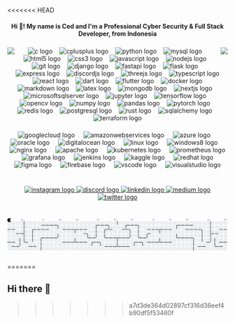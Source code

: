 <<<<<<< HEAD
<h4 align="center">Hi 👋! My name is Ced and I'm a Professional Cyber Security & Full Stack Developer, from Indonesia</h4>

###

<img align="right" height="150" src="https://user-images.githubusercontent.com/5713670/87202985-820dcb80-c2b6-11ea-9f56-7ec461c497c3.gif"  />

###

<img align="left" height="150" src="https://github.com/images/mona-whisper.gif"  />

###

<div align="center">
  <img src="https://cdn.jsdelivr.net/gh/devicons/devicon/icons/c/c-original.svg" height="38" alt="c logo"  />
  <img width="8" />
  <img src="https://cdn.jsdelivr.net/gh/devicons/devicon/icons/cplusplus/cplusplus-original.svg" height="38" alt="cplusplus logo"  />
  <img width="8" />
  <img src="https://cdn.jsdelivr.net/gh/devicons/devicon/icons/python/python-original.svg" height="38" alt="python logo"  />
  <img width="8" />
  <img src="https://cdn.jsdelivr.net/gh/devicons/devicon/icons/mysql/mysql-original-wordmark.svg" height="38" alt="mysql logo"  />
  <img width="8" />
  <img src="https://cdn.jsdelivr.net/gh/devicons/devicon/icons/html5/html5-original.svg" height="38" alt="html5 logo"  />
  <img width="8" />
  <img src="https://cdn.jsdelivr.net/gh/devicons/devicon/icons/css3/css3-original.svg" height="38" alt="css3 logo"  />
  <img width="8" />
  <img src="https://cdn.jsdelivr.net/gh/devicons/devicon/icons/javascript/javascript-plain.svg" height="38" alt="javascript logo"  />
  <img width="8" />
  <img src="https://cdn.jsdelivr.net/gh/devicons/devicon/icons/nodejs/nodejs-original-wordmark.svg" height="38" alt="nodejs logo"  />
  <img width="8" />
  <img src="https://cdn.jsdelivr.net/gh/devicons/devicon/icons/git/git-original-wordmark.svg" height="38" alt="git logo"  />
  <img width="8" />
  <img src="https://cdn.jsdelivr.net/gh/devicons/devicon/icons/django/django-plain-wordmark.svg" height="38" alt="django logo"  />
  <img width="8" />
  <img src="https://cdn.jsdelivr.net/gh/devicons/devicon/icons/fastapi/fastapi-original-wordmark.svg" height="38" alt="fastapi logo"  />
  <img width="8" />
  <img src="https://cdn.jsdelivr.net/gh/devicons/devicon/icons/flask/flask-original-wordmark.svg" height="38" alt="flask logo"  />
  <img width="8" />
  <img src="https://cdn.jsdelivr.net/gh/devicons/devicon/icons/express/express-original-wordmark.svg" height="38" alt="express logo"  />
  <img width="8" />
  <img src="https://cdn.jsdelivr.net/gh/devicons/devicon/icons/discordjs/discordjs-plain-wordmark.svg" height="38" alt="discordjs logo"  />
  <img width="8" />
  <img src="https://cdn.jsdelivr.net/gh/devicons/devicon/icons/threejs/threejs-original-wordmark.svg" height="38" alt="threejs logo"  />
  <img width="8" />
  <img src="https://cdn.jsdelivr.net/gh/devicons/devicon/icons/typescript/typescript-plain.svg" height="38" alt="typescript logo"  />
  <img width="8" />
  <img src="https://cdn.jsdelivr.net/gh/devicons/devicon/icons/react/react-original-wordmark.svg" height="38" alt="react logo"  />
  <img width="8" />
  <img src="https://cdn.jsdelivr.net/gh/devicons/devicon/icons/dart/dart-original-wordmark.svg" height="38" alt="dart logo"  />
  <img width="8" />
  <img src="https://cdn.jsdelivr.net/gh/devicons/devicon/icons/flutter/flutter-original.svg" height="38" alt="flutter logo"  />
  <img width="8" />
  <img src="https://cdn.jsdelivr.net/gh/devicons/devicon/icons/docker/docker-plain-wordmark.svg" height="38" alt="docker logo"  />
  <img width="8" />
  <img src="https://cdn.jsdelivr.net/gh/devicons/devicon/icons/markdown/markdown-original.svg" height="38" alt="markdown logo"  />
  <img width="8" />
  <img src="https://cdn.jsdelivr.net/gh/devicons/devicon/icons/latex/latex-original.svg" height="38" alt="latex logo"  />
  <img width="8" />
  <img src="https://cdn.jsdelivr.net/gh/devicons/devicon/icons/mongodb/mongodb-plain-wordmark.svg" height="38" alt="mongodb logo"  />
  <img width="8" />
  <img src="https://cdn.jsdelivr.net/gh/devicons/devicon/icons/nextjs/nextjs-original.svg" height="38" alt="nextjs logo"  />
  <img width="8" />
  <img src="https://cdn.jsdelivr.net/gh/devicons/devicon/icons/microsoftsqlserver/microsoftsqlserver-plain-wordmark.svg" height="38" alt="microsoftsqlserver logo"  />
  <img width="8" />
  <img src="https://cdn.jsdelivr.net/gh/devicons/devicon/icons/jupyter/jupyter-original-wordmark.svg" height="38" alt="jupyter logo"  />
  <img width="8" />
  <img src="https://cdn.jsdelivr.net/gh/devicons/devicon/icons/tensorflow/tensorflow-original-wordmark.svg" height="38" alt="tensorflow logo"  />
  <img width="8" />
  <img src="https://cdn.jsdelivr.net/gh/devicons/devicon/icons/opencv/opencv-original-wordmark.svg" height="38" alt="opencv logo"  />
  <img width="8" />
  <img src="https://cdn.jsdelivr.net/gh/devicons/devicon/icons/numpy/numpy-original-wordmark.svg" height="38" alt="numpy logo"  />
  <img width="8" />
  <img src="https://cdn.jsdelivr.net/gh/devicons/devicon/icons/pandas/pandas-original-wordmark.svg" height="38" alt="pandas logo"  />
  <img width="8" />
  <img src="https://cdn.jsdelivr.net/gh/devicons/devicon/icons/pytorch/pytorch-plain-wordmark.svg" height="38" alt="pytorch logo"  />
  <img width="8" />
  <img src="https://cdn.jsdelivr.net/gh/devicons/devicon/icons/redis/redis-original-wordmark.svg" height="38" alt="redis logo"  />
  <img width="8" />
  <img src="https://cdn.jsdelivr.net/gh/devicons/devicon/icons/postgresql/postgresql-original-wordmark.svg" height="38" alt="postgresql logo"  />
  <img width="8" />
  <img src="https://cdn.jsdelivr.net/gh/devicons/devicon/icons/rust/rust-original.svg" height="38" alt="rust logo"  />
  <img width="8" />
  <img src="https://cdn.jsdelivr.net/gh/devicons/devicon/icons/sqlalchemy/sqlalchemy-original-wordmark.svg" height="38" alt="sqlalchemy logo"  />
  <img width="8" />
  <img src="https://cdn.jsdelivr.net/gh/devicons/devicon/icons/terraform/terraform-original-wordmark.svg" height="38" alt="terraform logo"  />
</div>

###

<div align="center">
  <img src="https://cdn.jsdelivr.net/gh/devicons/devicon/icons/googlecloud/googlecloud-original-wordmark.svg" height="46" alt="googlecloud logo"  />
  <img width="12" />
  <img src="https://cdn.jsdelivr.net/gh/devicons/devicon/icons/amazonwebservices/amazonwebservices-original-wordmark.svg" height="46" alt="amazonwebservices logo"  />
  <img width="12" />
  <img src="https://cdn.jsdelivr.net/gh/devicons/devicon/icons/azure/azure-original-wordmark.svg" height="46" alt="azure logo"  />
  <img width="12" />
  <img src="https://cdn.jsdelivr.net/gh/devicons/devicon/icons/oracle/oracle-original.svg" height="46" alt="oracle logo"  />
  <img width="12" />
  <img src="https://cdn.jsdelivr.net/gh/devicons/devicon/icons/digitalocean/digitalocean-original-wordmark.svg" height="46" alt="digitalocean logo"  />
  <img width="12" />
  <img src="https://cdn.jsdelivr.net/gh/devicons/devicon/icons/linux/linux-original.svg" height="46" alt="linux logo"  />
  <img width="12" />
  <img src="https://cdn.jsdelivr.net/gh/devicons/devicon/icons/windows8/windows8-original.svg" height="46" alt="windows8 logo"  />
  <img width="12" />
  <img src="https://cdn.jsdelivr.net/gh/devicons/devicon/icons/nginx/nginx-original.svg" height="46" alt="nginx logo"  />
  <img width="12" />
  <img src="https://cdn.jsdelivr.net/gh/devicons/devicon/icons/apache/apache-original-wordmark.svg" height="46" alt="apache logo"  />
  <img width="12" />
  <img src="https://cdn.jsdelivr.net/gh/devicons/devicon/icons/kubernetes/kubernetes-plain-wordmark.svg" height="46" alt="kubernetes logo"  />
  <img width="12" />
  <img src="https://cdn.jsdelivr.net/gh/devicons/devicon/icons/prometheus/prometheus-original-wordmark.svg" height="46" alt="prometheus logo"  />
  <img width="12" />
  <img src="https://cdn.jsdelivr.net/gh/devicons/devicon/icons/grafana/grafana-original-wordmark.svg" height="46" alt="grafana logo"  />
  <img width="12" />
  <img src="https://cdn.jsdelivr.net/gh/devicons/devicon/icons/jenkins/jenkins-original.svg" height="46" alt="jenkins logo"  />
  <img width="12" />
  <img src="https://cdn.jsdelivr.net/gh/devicons/devicon/icons/kaggle/kaggle-original-wordmark.svg" height="46" alt="kaggle logo"  />
  <img width="12" />
  <img src="https://cdn.jsdelivr.net/gh/devicons/devicon/icons/redhat/redhat-plain-wordmark.svg" height="46" alt="redhat logo"  />
  <img width="12" />
  <img src="https://cdn.jsdelivr.net/gh/devicons/devicon/icons/figma/figma-original.svg" height="46" alt="figma logo"  />
  <img width="12" />
  <img src="https://cdn.jsdelivr.net/gh/devicons/devicon/icons/firebase/firebase-plain-wordmark.svg" height="46" alt="firebase logo"  />
  <img width="12" />
  <img src="https://cdn.jsdelivr.net/gh/devicons/devicon/icons/vscode/vscode-original.svg" height="46" alt="vscode logo"  />
  <img width="12" />
  <img src="https://cdn.jsdelivr.net/gh/devicons/devicon/icons/visualstudio/visualstudio-plain-wordmark.svg" height="46" alt="visualstudio logo"  />
</div>

###

<br clear="both">

<div align="center">
  <a href="https://www.instagram.com/cedsbstn" target="_blank">
    <img src="https://raw.githubusercontent.com/maurodesouza/profile-readme-generator/master/src/assets/icons/social/instagram/default.svg" width="47" height="35" alt="instagram logo"  />
  </a>
  <a href="https://discordapp.com/users/966623512099979275" target="_blank">
    <img src="https://raw.githubusercontent.com/maurodesouza/profile-readme-generator/master/src/assets/icons/social/discord/default.svg" width="47" height="35" alt="discord logo"  />
  </a>
  <a href="https://www.linkedin.com/in/cedsbstn/" target="_blank">
    <img src="https://raw.githubusercontent.com/maurodesouza/profile-readme-generator/master/src/assets/icons/social/linkedin/default.svg" width="47" height="35" alt="linkedin logo"  />
  </a>
  <a href="https://cedsbstn.medium.com/" target="_blank">
    <img src="https://raw.githubusercontent.com/maurodesouza/profile-readme-generator/master/src/assets/icons/social/medium/default.svg" width="47" height="35" alt="medium logo"  />
  </a>
  <a href="https://x.com/cedsbstn" target="_blank">
    <img src="https://raw.githubusercontent.com/maurodesouza/profile-readme-generator/master/src/assets/icons/social/twitter/default.svg" width="47" height="35" alt="twitter logo"  />
  </a>
</div>

###

<br clear="both">

<picture>
  <source media="(prefers-color-scheme: dark)" srcset="https://raw.githubusercontent.com/Cedsbstn/Cedsbstn/output/pacman-contribution-graph-dark.svg">
  <source media="(prefers-color-scheme: light)" srcset="https://raw.githubusercontent.com/Cedsbstn/Cedsbstn/output/pacman-contribution-graph.svg">
  <img alt="pacman contribution graph" src="https://raw.githubusercontent.com/Cedsbstn/Cedsbstn/output/pacman-contribution-graph.svg">
</picture>

###
=======
## Hi there 👋

<!--
**Cedsbstn/Cedsbstn** is a ✨ _special_ ✨ repository because its `README.md` (this file) appears on your GitHub profile.

Here are some ideas to get you started:

- 🔭 I’m currently working on ...
- 🌱 I’m currently learning ...
- 👯 I’m looking to collaborate on ...
- 🤔 I’m looking for help with ...
- 💬 Ask me about ...
- 📫 How to reach me: ...
- 😄 Pronouns: ...
- ⚡ Fun fact: ...
-->
>>>>>>> a7d3de364d02897cf316d36eef4b90df5f53460f
